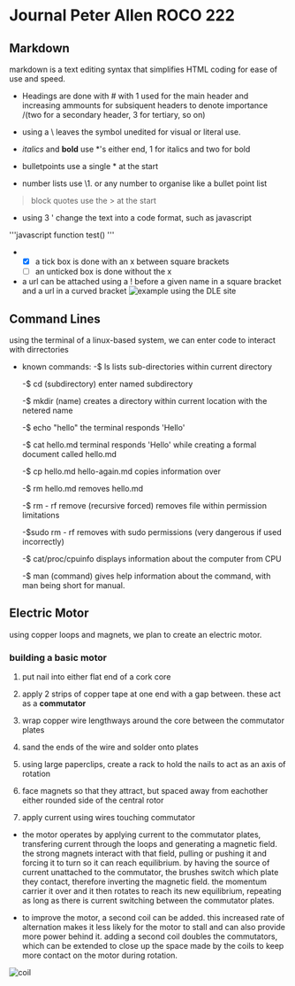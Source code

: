 # Journal Peter Allen ROCO 222

## Markdown
markdown is a text editing syntax that simplifies HTML coding for ease of use and speed.

* Headings are done with \# with 1 used for the main header and increasing ammounts for subsiquent headers to denote importance /(two for a secondary header, 3 for tertiary, so on)

* using a \\ leaves the symbol unedited for visual or literal use.

* *italics* and **bold** use \*'s either end, 1 for italics and two for bold

* bulletpoints use a single \* at the start

* number lists use \1. or any number to organise like a bullet point list

>block
>quotes use the \> at the start

* using 3 \' change the text into a code format, such as javascript

'''javascript
function test()
'''

* -[x] a tick box is done with an x between square brackets
  -[ ] an unticked box is done without the x

* a url can be attached using a \! before a given name in a square bracket and a url in a curved bracket ![example](https://dle.plymouth.ac.uk/) using the DLE site


## Command Lines

using the terminal of a linux-based system, we can enter code to interact with dirrectories

* known commands:
    -$ ls                             lists sub-directories within current directory
    
    -$ cd (subdirectory)              enter named subdirectory
    
    -$ mkdir (name)                   creates a directory within current location with the netered name
    
    -$ echo "hello"                   the terminal responds 'Hello'
    
    -$ cat hello.md                   terminal responds 'Hello' while creating a formal document called hello.md
    
    -$ cp hello.md hello-again.md     copies information over
    
    -$ rm hello.md                    removes hello.md
    
    -$ rm - rf                        remove (recursive forced)   removes file within permission limitations
    
    -$sudo rm - rf                    removes with sudo permissions (very dangerous if used incorrectly)
    
    -$ cat/proc/cpuinfo               displays information about the computer from CPU
    
    -$ man (command)                  gives help information about the command, with man being short for manual.


## Electric Motor
using copper loops and magnets, we plan to create an electric motor.

### building a basic motor
1. put nail into either flat end of a cork core

2. apply 2 strips of copper tape at one end with a gap between. these act as a **commutator**

3. wrap copper wire lengthways around the core between the commutator plates

4. sand the ends of the wire and solder onto plates

5. using large paperclips, create a rack to hold the nails to act as an axis of rotation

6. face magnets so that they attract, but spaced away from eachother either rounded side of the central rotor

7. apply current using wires touching commutator

* the motor operates by applying current to the commutator plates, transfering current through the loops and generating a magnetic field. the strong magnets interact with that field, pulling or pushing it and forcing it to turn so it can reach equilibrium. by having the source of current unattached to the commutator, the brushes switch which plate they contact, therefore inverting the magnetic field. the momentum carrier it over and it then rotates to reach its new equilibrium, repeating as long as there is current switching between the commutator plates.

* to improve the motor, a second coil can be added. this increased rate of alternation makes it less likely for the motor to stall and can also provide more power behind it. adding a second coil doubles the commutators, which can be extended to close up the space made by the coils to keep more contact on the motor during rotation.


![coil](images/motor.jpg)










